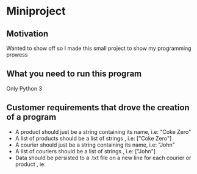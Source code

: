 # Miniproject

## Motivation

Wanted to show off so I made this small project to show my programming prowess

## What you need to run this program

Only Python 3

## Customer requirements that drove the creation of a program

- A product should just be a string containing its name, i.e: "Coke Zero"
- A list of products should be a list of strings , i.e: ["Coke Zero"]
- A courier should just be a string containing its name, i.e: "John"
- A list of couriers should be a list of strings , i.e: ["John"]
- Data should be persisted to a .txt file on a new line for each courier or product , ie:
